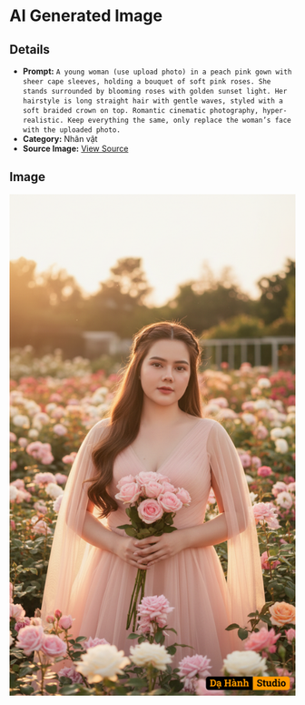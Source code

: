 # AI Generated Image

## Details
- **Prompt:** `A young woman (use upload photo) in a peach pink gown with sheer cape sleeves, holding a bouquet of soft pink roses. She stands surrounded by blooming roses with golden sunset light. Her hairstyle is long straight hair with gentle waves, styled with a soft braided crown on top. Romantic cinematic photography, hyper-realistic. Keep everything the same, only replace the woman’s face with the uploaded photo.`
- **Category:** Nhân vật
- **Source Image:** [View Source](https://raw.githubusercontent.com/lenzcomvth/ImageLibrary/main/Female.png)

## Image
![AI Generated Image](./image-2025-10-04T08-07-35-808Z.png)